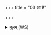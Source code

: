 +++
title = "03 आ ते"

+++
<details><summary>मूलम् (WS)</summary>

आ ते सौतेजो ददे मयि ते सौतेजः ॥ ॥ ३ ॥
</details>